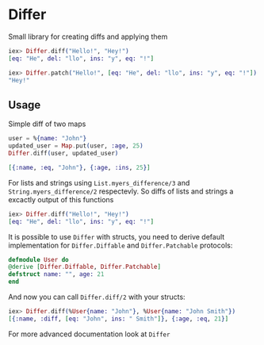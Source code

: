 # Differ

Small library for creating diffs and applying them

```elixir
iex> Differ.diff("Hello!", "Hey!")
[eq: "He", del: "llo", ins: "y", eq: "!"]

iex> Differ.patch("Hello!", [eq: "He", del: "llo", ins: "y", eq: "!"])
"Hey!"
```

<!-- ## Installation -->
<!--  -->
<!-- The package can be installed -->
<!-- by adding `differ` to your list of dependencies in `mix.exs`: -->
<!--  -->
<!-- ```elixir -->
<!-- def deps do -->
<!--   [ -->
<!--     {:differ, "~> 0.1.0"} -->
<!--   ] -->
<!-- end -->
<!-- ``` -->

## Usage

Simple diff of two maps

```elixir
user = %{name: "John"}
updated_user = Map.put(user, :age, 25)
Differ.diff(user, updated_user)

[{:name, :eq, "John"}, {:age, :ins, 25}]
```

For lists and strings using `List.myers_difference/3` and `String.myers_difference/2` respectevly.
So diffs of lists and strings a excactly output of this functions
```elixir
iex> Differ.diff("Hello!", "Hey!")
[eq: "He", del: "llo", ins: "y", eq: "!"]
```

It is possible to use `Differ` with structs, you need to derive default implementation
for `Differ.Diffable` and `Differ.Patchable` protocols:
```elixir
defmodule User do
@derive [Differ.Diffable, Differ.Patchable]
defstruct name: "", age: 21
end
```
And now you can call `Differ.diff/2` with your structs:
```elixir
iex> Differ.diff(%User{name: "John"}, %User{name: "John Smith"})
[{:name, :diff, [eq: "John", ins: " Smith"]}, {:age, :eq, 21}]
```

For more advanced documentation look at `Differ`

<!-- Documentation can be found at [https://hexdocs.pm/differ](https://hexdocs.pm/differ). -->


